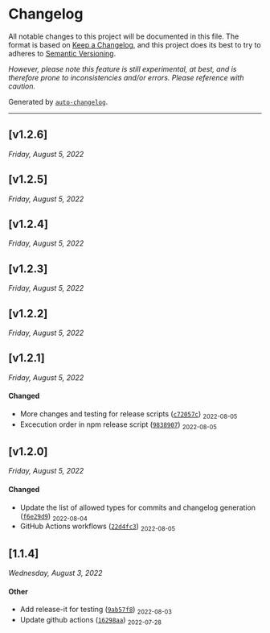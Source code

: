 # Changelog 

All notable changes to this project will be documented in this file. The format is based on [Keep a Changelog](https://keepachangelog.com/en/1.0.0/), and this project does its best to try to adheres to [Semantic Versioning](https://semver.org/spec/v2.0.0.html). 

_However, please note this feature is still experimental, at best, and is therefore prone to inconsistencies and/or errors. Please reference with caution._

Generated by [`auto-changelog`](https://github.com/CookPete/auto-changelog).

- - -

## [v1.2.6]
_Friday, August 5, 2022_

## [v1.2.5]
_Friday, August 5, 2022_

## [v1.2.4]
_Friday, August 5, 2022_

## [v1.2.3]
_Friday, August 5, 2022_

## [v1.2.2]
_Friday, August 5, 2022_

## [v1.2.1]
_Friday, August 5, 2022_

#### Changed

* More changes and testing for release scripts ([`c72057c`](https://github.com/dreamistlabs/for-testing/commit/c72057cacb6a647cae085f9f1a2c8660d3d062a6)) <sub>2022-08-05</sub>
* Excecution order in npm release script ([`9838907`](https://github.com/dreamistlabs/for-testing/commit/9838907edddd61adf522a266e1a175378788973a)) <sub>2022-08-05</sub>
## [v1.2.0]
_Friday, August 5, 2022_

#### Changed

* Update the list of allowed types for commits and changelog generation ([`f6e29d9`](https://github.com/dreamistlabs/for-testing/commit/f6e29d9654201a6a03739045d5172251756f97ae)) <sub>2022-08-04</sub>
* GitHub Actions workflows ([`22d4fc3`](https://github.com/dreamistlabs/for-testing/commit/22d4fc33cad7b1d1b54e7d87eab5ba87b0a1e38a)) <sub>2022-08-05</sub>
## [1.1.4]
_Wednesday, August 3, 2022_

#### Other

* Add release-it for testing ([`9ab57f8`](https://github.com/dreamistlabs/for-testing/commit/9ab57f8811b0736b9eecb90e216298be41e4e775)) <sub>2022-08-03</sub>
* Update github actions ([`16298aa`](https://github.com/dreamistlabs/for-testing/commit/16298aa742befa016595b0558ae836c95e0d5010)) <sub>2022-07-28</sub>

